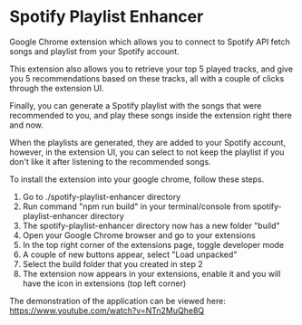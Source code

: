 # Spotify Playlist Enhancer
Google Chrome extension which allows you to connect to Spotify API fetch songs and playlist from your Spotify account.

This extension also allows you to retrieve your top 5 played tracks, and give you 5 recommendations based on these tracks, all with a couple of clicks through the extension UI.

Finally, you can generate a Spotify playlist with the songs that were recommended to you, and play these songs inside the extension right there and now.

When the playlists are generated, they are added to your Spotify account, however, in the extension UI, you can select to not keep the playlist if you don't like it after listening to the recommended songs.

To install the extension into your google chrome, follow these steps.

1. Go to ./spotify-playlist-enhancer directory
2. Run command "npm run build" in your terminal/console from spotify-playlist-enhancer directory
3. The spotify-playlist-enhancer directory now has a new folder "build"
4. Open your Google Chrome browser and go to your extensions
5. In the top right corner of the extensions page, toggle developer mode
6. A couple of new buttons appear, select "Load unpacked"
7. Select the build folder that you created in step 2
8. The extension now appears in your extensions, enable it and you will have the icon in extensions (top left corner)

The demonstration of the application can be viewed here: https://www.youtube.com/watch?v=NTn2MuQhe8Q
